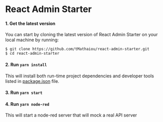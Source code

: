 # React Admin Starter

#### 1. Get the latest version

You can start by cloning the latest version of React Admin Starter on your
local machine by running:

```shell
$ git clone https://github.com/tMathaiou/react-admin-starter.git
$ cd react-admin-starter
```
#### 2. Run `yarn install`

This will install both run-time project dependencies and developer tools listed
in [package.json](./package.json) file.

#### 3. Run `yarn start`

#### 4. Run `yarn node-red`

This will start a node-red server that will mock a real API server
